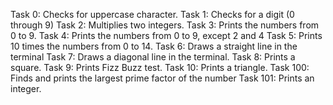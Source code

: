 Task 0: Checks for uppercase character.
Task 1: Checks for a digit (0 through 9)
Task 2: Multiplies two integers.
Task 3: Prints the numbers from 0 to 9.
Task 4: Prints the numbers from 0 to 9, except 2 and 4
Task 5: Prints 10 times the numbers from 0 to 14.
Task 6: Draws a straight line in the terminal
Task 7: Draws a diagonal line in the terminal.
Task 8: Prints a square.
Task 9: Prints Fizz Buzz test.
Task 10: Prints a triangle.
Task 100: Finds and prints the largest prime factor of the number
Task 101: Prints an integer.
